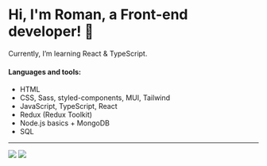 # Hi, I'm Roman, a Front-end developer! 👋

Currently, I’m learning React & TypeScript.

#### Languages and tools: 
- HTML
- CSS, Sass, styled-components, MUI, Tailwind
- JavaScript, TypeScript, React
- Redux (Redux Toolkit)
- Node.js basics + MongoDB
- SQL
 
<hr>
<img src="https://github-readme-stats-git-masterrstaa-rickstaa.vercel.app/api?username=rpavlenko&theme=cobalt2&show_icons=true">
<img src="https://github-readme-stats-git-masterrstaa-rickstaa.vercel.app/api/top-langs/?username=rpavlenko&layout=compact&theme=cobalt2&hide=php">
